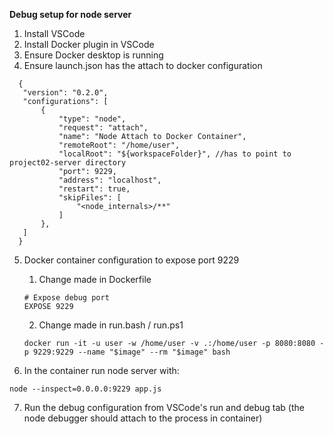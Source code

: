 **Debug setup for node server**

1. Install VSCode
2. Install Docker plugin in VSCode
3. Ensure Docker desktop is running
4. Ensure launch.json has the attach to docker configuration
```
  {
   "version": "0.2.0",
   "configurations": [
       {
           "type": "node",
           "request": "attach",
           "name": "Node Attach to Docker Container",
           "remoteRoot": "/home/user",
           "localRoot": "${workspaceFolder}", //has to point to project02-server directory
           "port": 9229,
           "address": "localhost",
           "restart": true,
           "skipFiles": [
               "<node_internals>/**"
           ]
       },
   ]
  }
```
5. Docker container configuration to expose port 9229
   1. Change made in Dockerfile
    ```
    # Expose debug port
    EXPOSE 9229
    ```
   2. Change made in run.bash / run.ps1
   ```
   docker run -it -u user -w /home/user -v .:/home/user -p 8080:8080 -p 9229:9229 --name "$image" --rm "$image" bash
   ```

6. In the container run node server with:
``` 
node --inspect=0.0.0.0:9229 app.js
```
7. Run the debug configuration from VSCode's run and debug tab (the node debugger should attach to the process in container)